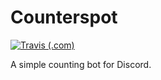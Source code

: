 # Counterspot

[![Travis (.com)](https://img.shields.io/travis/com/haykam821/Counterspot.svg?style=popout)](https://travis-ci.com/haykam821/Counterspot)

A simple counting bot for Discord.
